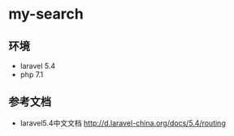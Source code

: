 # my-search

## 环境
* laravel 5.4
* php 7.1


## 参考文档
* laravel5.4中文文档  http://d.laravel-china.org/docs/5.4/routing

